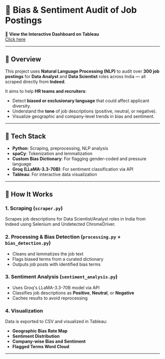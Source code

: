 # 🧠 Bias & Sentiment Audit of Job Postings

🔗 **View the Interactive Dashboard on Tableau**  
[Click here](https://public.tableau.com/views/BiasDetectionandSentimentAnalysisofJobPostings/BiasDashboard?:language=en-GB&:sid=&:display_count=n&:origin=viz_share_link)

---

## 📌 Overview

This project uses **Natural Language Processing (NLP)** to audit over **300 job postings** for **Data Analyst** and **Data Scientist** roles across India — all scraped directly from **Indeed**.

It aims to help **HR teams and recruiters**:
- Detect **biased or exclusionary language** that could affect applicant diversity.
- Understand the **tone** of job descriptions (positive, neutral, or negative).
- Visualize geographic and company-level trends in bias and sentiment.

---

## 🧰 Tech Stack
- **Python**: Scraping, preprocessing, NLP analysis
- **spaCy**: Tokenization and lemmatization
- **Custom Bias Dictionary**: For flagging gender-coded and pressure language
- **Groq (LLaMA-3.3-70B)**: For sentiment classification via API
- **Tableau**: For interactive data visualization

---

## 🧩 How It Works

### 1. **Scraping** (`scraper.py`)
Scrapes job descriptions for Data Scientist/Analyst roles in India from Indeed using Selenium and Undetected ChromeDriver.

### 2. **Processing & Bias Detection** (`processing.py` + `bias_detection.py`)
- Cleans and lemmatizes the job text
- Flags biased terms from a curated dictionary
- Outputs job posts with identified bias terms

### 3. **Sentiment Analysis** (`sentiment_analysis.py`)
- Uses Groq's LLaMA-3.3-70B model via API
- Classifies job descriptions as **Positive**, **Neutral**, or **Negative**
- Caches results to avoid reprocessing

### 4. **Visualization**
Data is exported to CSV and visualized in Tableau:
- **Geographic Bias Rate Map**
- **Sentiment Distribution**
- **Company-wise Bias and Sentiment**
- **Flagged Terms Word Cloud**

---
